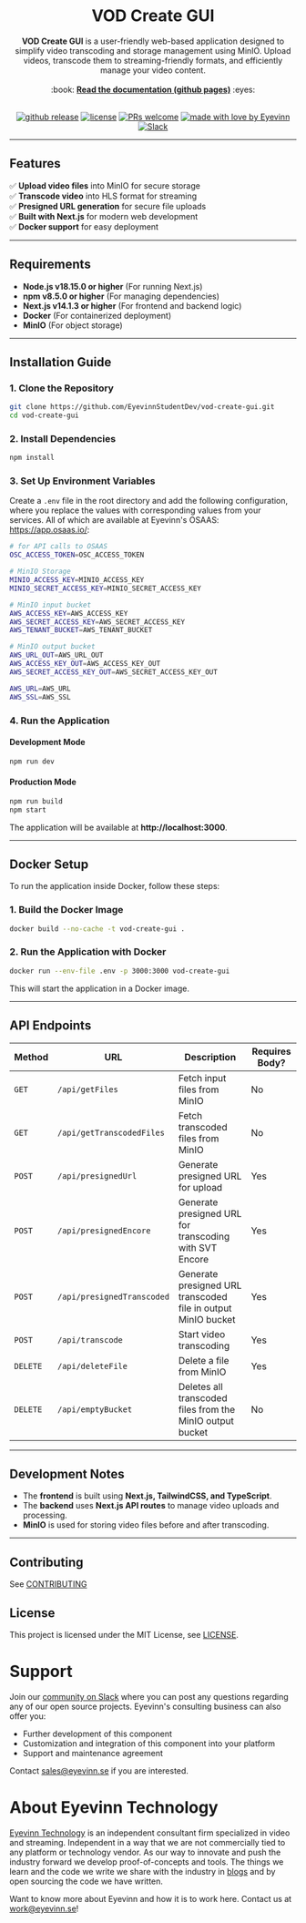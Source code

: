 <h1 align="center">
  VOD Create GUI
</h1>

<div align="center">
    <strong>VOD Create GUI</strong> is a user-friendly web-based application designed to simplify video transcoding and storage management using MinIO. Upload videos, transcode them to streaming-friendly formats, and efficiently manage your video content.
  <br />
  <br />
  :book: <b><a href="https://eyevinn.github.io/{{repo-name}}/">Read the documentation (github pages)</a></b> :eyes:
  <br />
</div>

<div align="center">
<br />

[![github release](https://img.shields.io/github/v/release/EyevinnStudentDev/vod-create-gui?style=flat-square)](https://github.com/EyevinnStudentDev/vod-create-gui/releases)
[![license](https://img.shields.io/github/license/eyevinn/{{repo-name}}.svg?style=flat-square)](LICENSE)
[![PRs welcome](https://img.shields.io/badge/PRs-welcome-ff69b4.svg?style=flat-square)](https://github.com/EyevinnStudentDev/vod-create-gui/issues?q=is%3Aissue+is%3Aopen+label%3A%22help+wanted%22)
[![made with love by Eyevinn](https://img.shields.io/badge/made%20with%20%E2%99%A5%20by-Eyevinn-59cbe8.svg?style=flat-square)](https://github.com/EyevinnStudentDev)
[![Slack](http://slack.streamingtech.se/badge.svg)](http://slack.streamingtech.se)
</div>

---

## Features

✅ **Upload video files** into MinIO for secure storage  
✅ **Transcode video** into HLS format for streaming  
✅ **Presigned URL generation** for secure file uploads  
✅ **Built with Next.js** for modern web development  
✅ **Docker support** for easy deployment  

---

## Requirements

- **Node.js v18.15.0 or higher** (For running Next.js)  
- **npm v8.5.0 or higher** (For managing dependencies)  
- **Next.js v14.1.3 or higher** (For frontend and backend logic)  
- **Docker** (For containerized deployment)  
- **MinIO** (For object storage)  

---

## Installation Guide

### **1. Clone the Repository**
```bash
git clone https://github.com/EyevinnStudentDev/vod-create-gui.git
cd vod-create-gui
```

### **2. Install Dependencies**
```bash
npm install
```

### **3. Set Up Environment Variables**
Create a `.env` file in the root directory and add the following configuration, where you replace the values with corresponding values from your services. All of which are available at Eyevinn's OSAAS: https://app.osaas.io/:
```bash
# for API calls to OSAAS
OSC_ACCESS_TOKEN=OSC_ACCESS_TOKEN

# MinIO Storage
MINIO_ACCESS_KEY=MINIO_ACCESS_KEY
MINIO_SECRET_ACCESS_KEY=MINIO_SECRET_ACCESS_KEY

# MinIO input bucket
AWS_ACCESS_KEY=AWS_ACCESS_KEY
AWS_SECRET_ACCESS_KEY=AWS_SECRET_ACCESS_KEY
AWS_TENANT_BUCKET=AWS_TENANT_BUCKET

# MinIO output bucket
AWS_URL_OUT=AWS_URL_OUT
AWS_ACCESS_KEY_OUT=AWS_ACCESS_KEY_OUT
AWS_SECRET_ACCESS_KEY_OUT=AWS_SECRET_ACCESS_KEY_OUT

AWS_URL=AWS_URL
AWS_SSL=AWS_SSL
```

### **4. Run the Application**

#### **Development Mode**
```bash
npm run dev
```

#### **Production Mode**
```bash
npm run build
npm start
```
The application will be available at **http://localhost:3000**.

---

## **Docker Setup**
To run the application inside Docker, follow these steps:

### **1. Build the Docker Image**
```bash
docker build --no-cache -t vod-create-gui .
```

### **2. Run the Application with Docker**
```bash
docker run --env-file .env -p 3000:3000 vod-create-gui
```

This will start the application in a Docker image.

---

## **API Endpoints**
| **Method** | **URL** | **Description** | **Requires Body?** |
|------------|---------|----------------|--------------------|
| `GET` | `/api/getFiles` | Fetch input files from MinIO | No |
| `GET` | `/api/getTranscodedFiles` | Fetch transcoded files from MinIO | No |
| `POST` | `/api/presignedUrl` | Generate presigned URL for upload | Yes |
| `POST` | `/api/presignedEncore` | Generate presigned URL for transcoding with SVT Encore | Yes |
| `POST` | `/api/presignedTranscoded` | Generate presigned URL transcoded file in output MinIO bucket | Yes |
| `POST` | `/api/transcode` | Start video transcoding | Yes |
| `DELETE` | `/api/deleteFile` | Delete a file from MinIO | Yes |
| `DELETE` | `/api/emptyBucket` | Deletes all transcoded files from the MinIO output bucket | No |

---

## **Development Notes**
- The **frontend** is built using **Next.js, TailwindCSS, and TypeScript**.
- The **backend** uses **Next.js API routes** to manage video uploads and processing.
- **MinIO** is used for storing video files before and after transcoding.

---

## Contributing

See [CONTRIBUTING](CONTRIBUTING.md)

## License

This project is licensed under the MIT License, see [LICENSE](LICENSE).

# Support

Join our [community on Slack](http://slack.streamingtech.se) where you can post any questions regarding any of our open source projects. Eyevinn's consulting business can also offer you:

- Further development of this component
- Customization and integration of this component into your platform
- Support and maintenance agreement

Contact [sales@eyevinn.se](mailto:sales@eyevinn.se) if you are interested.

# About Eyevinn Technology

[Eyevinn Technology](https://www.eyevinntechnology.se) is an independent consultant firm specialized in video and streaming. Independent in a way that we are not commercially tied to any platform or technology vendor. As our way to innovate and push the industry forward we develop proof-of-concepts and tools. The things we learn and the code we write we share with the industry in [blogs](https://dev.to/video) and by open sourcing the code we have written.

Want to know more about Eyevinn and how it is to work here. Contact us at work@eyevinn.se!
